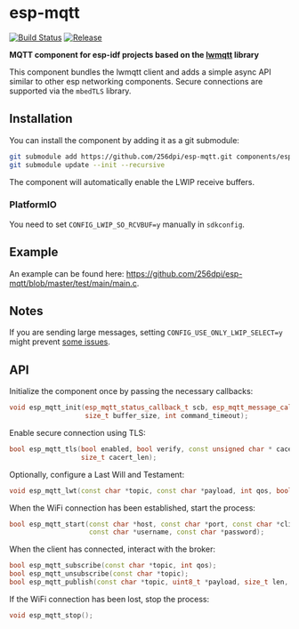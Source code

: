 # esp-mqtt

[![Build Status](https://travis-ci.org/256dpi/esp-mqtt.svg?branch=master)](https://travis-ci.org/256dpi/esp-mqtt)
[![Release](https://img.shields.io/github/release/256dpi/esp-mqtt.svg)](https://github.com/256dpi/esp-mqtt/releases)

**MQTT component for esp-idf projects based on the [lwmqtt](https://github.com/256dpi/lwmqtt) library**

This component bundles the lwmqtt client and adds a simple async API similar to other esp networking components. Secure connections are supported via the `mbedTLS` library.

## Installation

You can install the component by adding it as a git submodule:

```bash
git submodule add https://github.com/256dpi/esp-mqtt.git components/esp-mqtt
git submodule update --init --recursive
```

The component will automatically enable the LWIP receive buffers.

### PlatformIO

You need to set `CONFIG_LWIP_SO_RCVBUF=y` manually in `sdkconfig`.

## Example

An example can be found here: https://github.com/256dpi/esp-mqtt/blob/master/test/main/main.c.

## Notes

If you are sending large messages, setting `CONFIG_USE_ONLY_LWIP_SELECT=y` might prevent [some issues](https://github.com/espressif/esp-mqtt/issues/48).

## API

Initialize the component once by passing the necessary callbacks:

```c++
void esp_mqtt_init(esp_mqtt_status_callback_t scb, esp_mqtt_message_callback_t mcb,
                   size_t buffer_size, int command_timeout);
```

Enable secure connection using TLS:

```c++
bool esp_mqtt_tls(bool enabled, bool verify, const unsigned char * cacert,
                  size_t cacert_len);
```

Optionally, configure a Last Will and Testament:

```c++
void esp_mqtt_lwt(const char *topic, const char *payload, int qos, bool retained);
```

When the WiFi connection has been established, start the process:

```c++
bool esp_mqtt_start(const char *host, const char *port, const char *client_id,
                    const char *username, const char *password);
```

When the client has connected, interact with the broker:

```c++
bool esp_mqtt_subscribe(const char *topic, int qos);
bool esp_mqtt_unsubscribe(const char *topic);
bool esp_mqtt_publish(const char *topic, uint8_t *payload, size_t len, int qos, bool retained);
```

If the WiFi connection has been lost, stop the process:

```c++
void esp_mqtt_stop();
```

